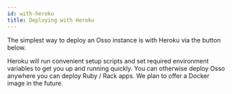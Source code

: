 ```yaml
---
id: with-heroku
title: Deploying with Heroku
---
```


The simplest way to deploy an Osso instance is with Heroku via the button below.

Heroku will run convenient setup scripts and set required environment variables to get you up and running quickly. You can otherwise deploy Osso anywhere you can deploy Ruby / Rack apps. We plan to offer a Docker image in the future.